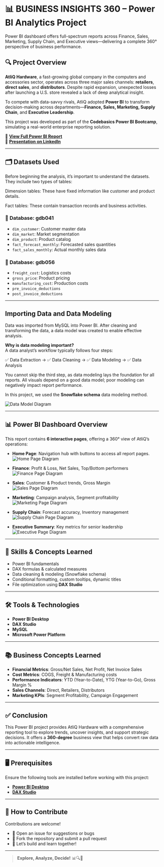 # 📊 BUSINESS INSIGHTS 360 – Power BI Analytics Project
Power BI dashboard offers full-spectrum reports across Finance, Sales, Marketing, Supply Chain, and Executive views—delivering a complete 360° perspective of business performance.

## 🔍 Project Overview

**AtliQ Hardware**, a fast-growing global company in the computers and accessories sector, operates across three major sales channels: **retailers**, **direct sales**, and **distributors**. Despite rapid expansion, unexpected losses after launching a U.S. store revealed a lack of deep analytical insight.

To compete with data-savvy rivals, AtliQ adopted **Power BI** to transform decision-making across departments—**Finance, Sales, Marketing, Supply Chain**, and **Executive Leadership**.

This project was developed as part of the **Codebasics Power BI Bootcamp**, simulating a real-world enterprise reporting solution.

🔗 [**View Full Power BI Report**](https://app.powerbi.com/reportEmbed?reportId=0f1ee816-6b6c-4c5a-9ab6-1d65b638f67f&appId=9fc65aef-3cba-4ab8-b15b-106fba5191ac&autoAuth=true&ctid=c6e549b3-5f45-4032-aae9-d4244dc5b2c4)  
🎥 [**Presentation on LinkedIn**](https://www.linkedin.com/feed/update/urn:li:activity:7298590161620131840/)

---

## 🗂️ Datasets Used
Before beginning the analysis, it’s important to understand the datasets. They include two types of tables:

Dimension tables: These have fixed information like customer and product details.

Fact tables: These contain transaction records and business activities.
### 📁 **Database: gdb041**
- `dim_customer`: Customer master data  
- `dim_market`: Market segmentation  
- `dim_product`: Product catalog  
- `fact_forecast_monthly`: Forecasted sales quantities  
- `fact_sales_monthly`: Actual monthly sales data  

### 📁 **Database: gdb056**
- `freight_cost`: Logistics costs  
- `gross_price`: Product pricing  
- `manufacturing_cost`: Production costs  
- `pre_invoice_deductions`
- `post_invoice_deductions`

---

## Importing Data and Data Modeling

Data was imported from MySQL into Power BI. After cleaning and transforming the data, a data model was created to enable effective analysis.

**Why is data modeling important?**  
A data analyst’s workflow typically follows four steps:

✅ Data Extraction → ✅ Data Cleaning → ✅ Data Modeling → ✅ Data Analysis

You cannot skip the third step, as data modeling lays the foundation for all reports. All visuals depend on a good data model; poor modeling can negatively impact report performance.

In this project, we used the **Snowflake schema** data modeling method.

![Data Model Diagram](https://raw.githubusercontent.com/Ashwini1503/Business-Insights-360/refs/heads/main/Data%20Model.png)

---

## 📊 Power BI Dashboard Overview

This report contains **6 interactive pages**, offering a 360° view of AtliQ’s operations:

- **Home Page**: Navigation hub with buttons to access all report pages.
![Home Page Diagram](https://raw.githubusercontent.com/Ashwini1503/Business-Insights-360/refs/heads/main/Home%20Page.png)

- **Finance**: Profit & Loss, Net Sales, Top/Bottom performers
![Finance Page Diagram](https://raw.githubusercontent.com/Ashwini1503/Business-Insights-360/refs/heads/main/Finance%20View.png)

- **Sales**: Customer & Product trends, Gross Margin  
![Sales Page Diagram](https://raw.githubusercontent.com/Ashwini1503/Business-Insights-360/refs/heads/main/Sales%20View.png)

- **Marketing**: Campaign analysis, Segment profitability  
![Marketing Page Diagram](https://raw.githubusercontent.com/Ashwini1503/Business-Insights-360/refs/heads/main/Marketing%20View.png)

- **Supply Chain**: Forecast accuracy, Inventory management  
![Supply Chain Page Diagram](https://raw.githubusercontent.com/Ashwini1503/Business-Insights-360/refs/heads/main/Supply%20Chain%20View.png)

- **Executive Summary**: Key metrics for senior leadership  
![Executive Page Diagram](https://raw.githubusercontent.com/Ashwini1503/Business-Insights-360/refs/heads/main/Executive%20View.png)
---

## 🧠 Skills & Concepts Learned

- Power BI fundamentals  
- DAX formulas & calculated measures  
- Data cleaning & modeling (Snowflake schema)  
- Conditional formatting, custom tooltips, dynamic titles  
- File optimization using **DAX Studio**  

---

## 🛠 Tools & Technologies

- **Power BI Desktop**  
- **DAX Studio**  
- **MySQL**  
- **Microsoft Power Platform**  

---

## 📚 Business Concepts Learned

- **Financial Metrics**: Gross/Net Sales, Net Profit, Net Invoice Sales  
- **Cost Metrics**: COGS, Freight & Manufacturing costs  
- **Performance Indicators**: YTD (Year-to-Date), YTG (Year-to-Go), Gross Margin %  
- **Sales Channels**: Direct, Retailers, Distributors  
- **Marketing KPIs**: Segment Profitability, Campaign Engagement  

---

## ✅ Conclusion

This Power BI project provides AtliQ Hardware with a comprehensive reporting tool to explore trends, uncover insights, and support strategic decisions. It offers a **360-degree** business view that helps convert raw data into actionable intelligence.

---

## 🖥️ Prerequisites

Ensure the following tools are installed before working with this project:

- [**Power BI Desktop**](https://powerbi.microsoft.com/desktop/)  
- [**DAX Studio**](https://daxstudio.org/)

---

## 🤝 How to Contribute

Contributions are welcome!

- 📌 Open an issue for suggestions or bugs  
- 📌 Fork the repository and submit a pull request  
- 💬 Let’s build and learn together!

---

> **Explore, Analyze, Decide!** 📊🔍🚀
